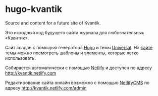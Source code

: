 # hugo-kvantik
Source and content for a future site of Kvantik.

Это исходный код будущего сайта журнала для любознательных «Квантик».


Сайт создан с помощью генератора [Hugo](http://gohugo.io) и темы [Universal](http://themes.gohugo.io/theme/hugo-universal-theme/).
На [сайте](http://universal.ondrejsvestka.cz/1-0/) темы можно посмотреть шаблоны и элементы, которые легко использовать.

Собирается автоматически с помощью [Netlify](http://netlify.com) и доступен по адресу http://kvantik.netlify.com

Редактирование сайта онлайн возможно с помощью [NetlifyCMS](http://netlifycms.org) по адресу http://kvantik.netlify.com/admin
